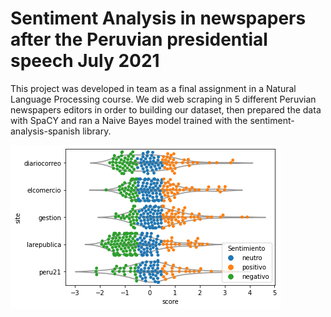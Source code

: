 # Sentiment Analysis in newspapers after the Peruvian presidential speech July 2021
This project was developed in team as a final assignment in a Natural Language Processing course. We did web scraping in 5 different Peruvian newspapers editors in order to building our dataset, then prepared the data with SpaCY and ran a Naive Bayes model trained with the sentiment-analysis-spanish library.

![alt text](https://raw.githubusercontent.com/RodrigoAcev/SA-PeruvianPresidentialCandidates/main/Img/Sentiment_PPS.png)


